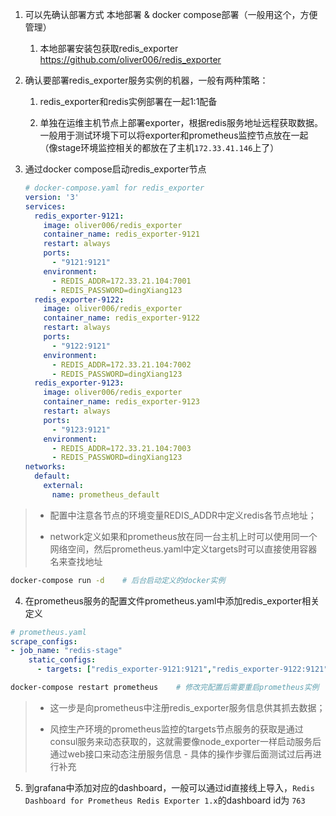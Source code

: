 1. 可以先确认部署方式 本地部署 & docker compose部署（一般用这个，方便管理）
    
    1. 本地部署安装包获取redis_exporter https://github.com/oliver006/redis_exporter
        
2. 确认要部署redis_exporter服务实例的机器，一般有两种策略：
    
    1. redis_exporter和redis实例部署在一起1:1配备
        
    2. 单独在运维主机节点上部署exporter，根据redis服务地址远程获取数据。一般用于测试环境下可以将exporter和prometheus监控节点放在一起 （像stage环境监控相关的都放在了主机`172.33.41.146`上了）
        
3. 通过docker compose启动redis_exporter节点
    
    ```YAML
    # docker-compose.yaml for redis_exporter
    version: '3'
    services:
      redis_exporter-9121:
        image: oliver006/redis_exporter
        container_name: redis_exporter-9121
        restart: always
        ports:
          - "9121:9121"
        environment:
          - REDIS_ADDR=172.33.21.104:7001
          - REDIS_PASSWORD=dingXiang123
      redis_exporter-9122:
        image: oliver006/redis_exporter
        container_name: redis_exporter-9122
        restart: always
        ports:
          - "9122:9121"
        environment:
          - REDIS_ADDR=172.33.21.104:7002
          - REDIS_PASSWORD=dingXiang123
      redis_exporter-9123:
        image: oliver006/redis_exporter
        container_name: redis_exporter-9123
        restart: always
        ports:
          - "9123:9121"
        environment:
          - REDIS_ADDR=172.33.21.104:7003
          - REDIS_PASSWORD=dingXiang123
    networks:
      default:
        external:
          name: prometheus_default
    ```
    

> - 配置中注意各节点的环境变量REDIS_ADDR中定义redis各节点地址；
>     
> - network定义如果和prometheus放在同一台主机上时可以使用同一个网络空间，然后prometheus.yaml中定义targets时可以直接使用容器名来查找地址
>     

```Bash
docker-compose run -d    # 后台启动定义的docker实例
```

4. 在prometheus服务的配置文件prometheus.yaml中添加redis_exporter相关定义
    

```YAML
# prometheus.yaml
scrape_configs:
- job_name: "redis-stage"
    static_configs:
      - targets: ["redis_exporter-9121:9121","redis_exporter-9122:9121","redis_exporter-9123:9121"]
```

```Bash
docker-compose restart prometheus    # 修改完配置后需要重启prometheus实例
```

> - 这一步是向prometheus中注册redis_exporter服务信息供其抓去数据；
>     
> - 风控生产环境的prometheus监控的targets节点服务的获取是通过consul服务来动态获取的，这就需要像node_exporter一样启动服务后通过web接口来动态注册服务信息 - 具体的操作步骤后面测试过后再进行补充
>     

5. 到grafana中添加对应的dashboard，一般可以通过id直接线上导入，`Redis Dashboard for Prometheus Redis Exporter 1.x`的dashboard id为 `763`